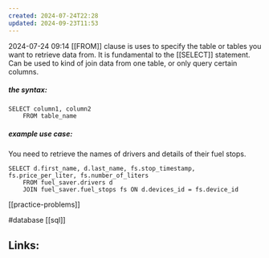 ```yaml
---
created: 2024-07-24T22:28
updated: 2024-09-23T11:53
---
```

2024-07-24 09:14
[[FROM]] clause is uses to specify the table or tables you want to retrieve data from. It is fundamental to the [[SELECT]] statement. Can be used to kind of join data from one table, or only query certain columns. 

##### the syntax:

```
SELECT column1, column2
	FROM table_name
```
##### example use case: 

You need to retrieve the names of drivers and details of their fuel stops. 
```
SELECT d.first_name, d.last_name, fs.stop_timestamp, fs.price_per_liter, fs.number_of_liters
	FROM fuel_saver.drivers d
	JOIN fuel_saver.fuel_stops fs ON d.devices_id = fs.device_id
```

[[practice-problems]]

#database  [[sql]]

## Links:



